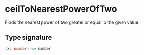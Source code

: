 # ceilToNearestPowerOfTwo

Finds the nearest power of two greater or equal to the given value.

## Type signature

<!-- prettier-ignore-start -->
```typescript
(x: number) => number
```
<!-- prettier-ignore-end -->
